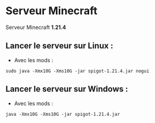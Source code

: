 # Serveur Minecraft
Serveur Minecraft **1.21.4**
## Lancer le serveur sur Linux :
* Avec les mods :
```console
sudo java -Xmx10G -Xms10G -jar spigot-1.21.4.jar nogui
```
## Lancer le serveur sur Windows :
* Avec les mods :
```console
java -Xmx10G -Xms10G -jar spigot-1.21.4.jar
```